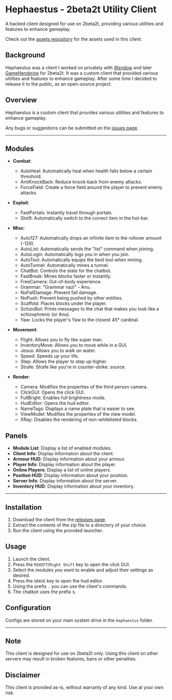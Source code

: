 # Hephaestus - 2beta2t Utility Client

A hacked client designed for use on 2beta2t, providing various utilities and features to enhance gameplay.

Check out the [assets repository](https://github.com/qe7/Hephaestus-Assets) for the assets used in this client.

## Background

Hephaestus was a client I worked on privately with [Wsndow](https://github.com/wsndow0) and later [GameHerobrine](https://github.com/GameHerobrine) for 2beta2t. 
It was a custom client that provided various utilities and features to enhance gameplay.
After some time I decided to release it to the public, as an open-source project.

## Overview

Hephaestus is a custom client that provides various utilities and features to enhance gameplay.

Any bugs or suggestions can be submitted on the [issues page](https://github.com/qe7/Hephaestus/issues).

----

## Modules

* **Combat**:
    + AutoHeal: Automatically heal when health falls below a certain threshold.
    + AntiKnockBack: Reduce knock-back from enemy attacks.
    + ForceField: Create a force field around the player to prevent enemy attacks.


* **Exploit**:
    + FastPortals: Instantly travel through portals.
    + Slot9: Automatically switch to the correct item in the hot-bar.


* **Misc**:
    + Auto127: Automatically drops an infinite item to the rollover amount (-129).
    + AutoList: Automatically sends the "list" command when joining.
    + AutoLogin: Automatically logs you in when you join.
    + AutoTool: Automatically equips the best tool when mining.
    + AutoTunnel: Automatically mines a tunnel.
    + ChatBot: Controls the state for the chatbot.
    + FastBreak: Mines blocks faster or instantly.
    + FreeCamera: Out-of-body experience.
    + Grammar: "Grammar nazi" - Anu.
    + NoFallDamage: Prevent fall damage.
    + NoPush: Prevent being pushed by other entities.
    + Scaffold: Places blocks under the player.
    + SchizoBot: Prints messages to the chat that makes you look like a schizophrenic (or Anu).
    + Yaw: Locks the player's Yaw to the closest 45* cardinal.


* **Movement**:
    + Flight: Allows you to fly like super man.
    + InventoryMove: Allows you to move while in a GUI.
    + Jesus: Allows you to walk on water.
    + Speed: Speeds up your life.
    + Step: Allows the player to step up higher.
    + Strafe: Strafe like you're in counter-strike: source. 


* **Render**:
    + Camera: Modifies the properties of the third person camera.
    + ClickGUI: Opens the click GUI.
    + FullBright: Enables full brightness mode.
    + HudEditor: Opens the hud editor.
    + NameTags: Displays a name plate that is easier to see.
    + ViewModel: Modifies the properties of the view model.
    + XRay: Disables the rendering of non-whitelisted blocks.

## Panels

* **Module List**: Display a list of enabled modules.
* **Client Info**: Display information about the client.
* **Armour HUD**: Display information about your armour.
* **Player Info**: Display information about the player.
* **Online Players**: Display a list of online players.
* **Position HUD**: Display information about your position.
* **Server Info**: Display information about the server.
* **Inventory HUD**: Display information about your inventory.

---

## Installation

1. Download the client from the [releases page](https://github.com/qe7/Hephaestus/releases).
2. Extract the contents of the zip file to a directory of your choice.
3. Run the client using the provided launcher.

## Usage

1. Launch the client.
2. Press the `RSHIFT`/`Right Shift` key to open the click GUI.
3. Select the modules you want to enable and adjust their settings as desired.
4. Press the `GRAVE` key to open the hud editor.
5. Using the prefix `.` you can use the client's commands.
6. The chatbot uses the prefix `$`.

## Configuration

Configs are stored on your main system drive in the `hephaestus` folder.

---

## Note

This client is designed for use on 2beta2t only. Using this client on other servers may result in broken features, bans or other penalties.

## Disclaimer

This client is provided as-is, without warranty of any kind. Use at your own risk.
